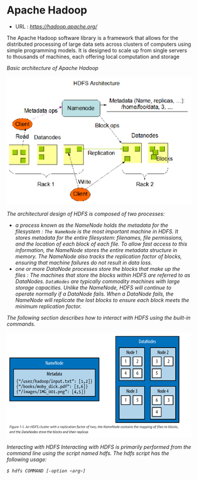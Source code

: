 
# Apache Hadoop
- URL :  <i>https://hadoop.apache.org/</i>

The Apache Hadoop software library is a framework that allows for the distributed processing of large data sets across clusters of computers using simple programming models. It is designed to scale up from single servers to thousands of machines, each offering local computation and storage <i>

Basic architecture of Apache Hadoop

![Alt text](../screenshot/HADOOP.png)

The architectural design of HDFS is composed of two processes: 
- a process known as the NameNode holds the metadata for the filesystem : `The NameNode` is the most important machine in HDFS. It stores metadata for the entire filesystem: filenames, file permissions, and the location of each block of each file. To allow fast access to this information, the NameNode stores the entire metadata structure in memory. The NameNode also tracks the replication factor of blocks, ensuring that machine failures do not result in data loss.
- one or more DataNode processes store the blocks that make up the files : The machines that store the blocks within HDFS are referred to as DataNodes. `DataNodes` are typically commodity machines with large storage capacities. Unlike the NameNode, HDFS will continue to operate normally if a DataNode fails. When a DataNode fails, the NameNode will replicate the lost blocks to ensure each block meets the minimum replication factor.

The following section describes how to interact with HDFS using the built-in commands.

![Alt text](../screenshot/Name-Node.png)

Interacting with HDFS
Interacting with HDFS is primarily performed from the command line using the script named hdfs. The hdfs script has the following usage:

```bash
$ hdfs COMMAND [-option <arg>]
```